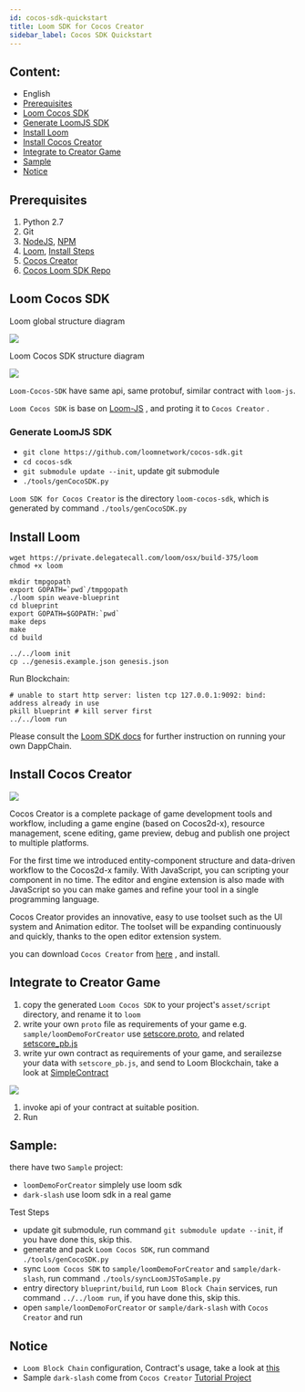 ```yaml
---
id: cocos-sdk-quickstart
title: Loom SDK for Cocos Creator
sidebar_label: Cocos SDK Quickstart
---
```

## Content:

- English 
 - [Prerequisites](#prerequisites)
 - [Loom Cocos SDK](#loom-cocos-sdk)
 - [Generate LoomJS SDK](#generate-loomjs-sdk)
 - [Install Loom](#install-loom)
 - [Install Cocos Creator](#install-cocos-creator)
 - [Integrate to Creator Game](#integrate-to-creator-game)
 - [Sample](#sample)
 - [Notice](#notice)

## Prerequisites

1. Python 2.7
2. Git
3. [NodeJS](https://nodejs.org/en/), [NPM](https://www.npmjs.com/get-npm)
4. [Loom](https://loomx.io/), [Install Steps](https://loomx.io/developers/docs/en/prereqs.html)
5. [Cocos Creator](http://www.cocos.com/creator)
6. [Cocos Loom SDK Repo](https://github.com/loomnetwork/cocos-sdk/)

## Loom Cocos SDK

Loom global structure diagram

![](/developers/img/Loom-Cocos-SDK.png)

Loom Cocos SDK structure diagram

![](/developers/img/loom-cocos-sdk-struct.png)

`Loom-Cocos-SDK` have same api, same protobuf, similar contract with `loom-js`.

`Loom Cocos SDK` is base on [Loom-JS](https://github.com/loomnetwork/loom-js/) , and proting it to `Cocos Creator` .

### Generate LoomJS SDK

- `git clone https://github.com/loomnetwork/cocos-sdk.git`
- `cd cocos-sdk`
- `git submodule update --init`, update git submodule
- `./tools/genCocoSDK.py`

`Loom SDK for Cocos Creator` is the directory `loom-cocos-sdk`, which is generated by command `./tools/genCocoSDK.py`

## Install Loom

    wget https://private.delegatecall.com/loom/osx/build-375/loom
    chmod +x loom
    
    mkdir tmpgopath
    export GOPATH=`pwd`/tmpgopath
    ./loom spin weave-blueprint
    cd blueprint
    export GOPATH=$GOPATH:`pwd`
    make deps
    make
    cd build
    
    ../../loom init
    cp ../genesis.example.json genesis.json
    

Run Blockchain:

    # unable to start http server: listen tcp 127.0.0.1:9092: bind: address already in use
    pkill blueprint # kill server first
    ../../loom run
    

Please consult the [Loom SDK docs](https://loomx.io/developers/docs/en/prereqs.html) for further instruction on running your own DappChain.

## Install Cocos Creator

![](http://www.cocos2d-x.org/s/images/creator_192.png)

Cocos Creator is a complete package of game development tools and workflow, including a game engine (based on Cocos2d-x), resource management, scene editing, game preview, debug and publish one project to multiple platforms.

For the first time we introduced entity-component structure and data-driven workflow to the Cocos2d-x family. With JavaScript, you can scripting your component in no time. The editor and engine extension is also made with JavaScript so you can make games and refine your tool in a single programming language.

Cocos Creator provides an innovative, easy to use toolset such as the UI system and Animation editor. The toolset will be expanding continuously and quickly, thanks to the open editor extension system.

you can download `Cocos Creator` from [here](http://www.cocos.com/creator) , and install.

## Integrate to Creator Game

1. copy the generated `Loom Cocos SDK` to your project's `asset/script` directory, and rename it to `loom`
2. write your own `proto` file as requirements of your game e.g. `sample/loomDemoForCreator` use [setscore.proto](https://github.com/loomnetwork/phaser-sdk-demo/blob/master/src/assets/protobuff/setscore.proto), and related [setscore_pb.js](https://github.com/loomnetwork/phaser-sdk-demo/blob/master/src/assets/protobuff/setscore_pb.js)
3. write yur own contract as requirements of your game, and serailezse your data with `setscore_pb.js`, and send to Loom Blockchain, take a look at [SimpleContract](https://github.com/loomnetwork/phaser-sdk-demo/blob/master/src/SimpleContract.js)

![](/developers/img/script_loom_folder.png)

1. invoke api of your contract at suitable position.
2. Run

## Sample:

there have two `Sample` project:

- `loomDemoForCreator` simplely use loom sdk
- `dark-slash` use loom sdk in a real game

Test Steps

- update git submodule, run command `git submodule update --init`, if you have done this, skip this.
- generate and pack `Loom Cocos SDK`, run command `./tools/genCocoSDK.py`
- sync `Loom Cocos SDK` to `sample/loomDemoForCreator` and `sample/dark-slash`, run command `./tools/syncLoomJSToSample.py`
- entry directory `blueprint/build`, run `Loom Block Chain` services, run command `../../loom run`, if you have done this, skip this.
- open `sample/loomDemoForCreator` or `sample/dark-slash` with `Cocos Creator` and run

## Notice

- `Loom Block Chain` configuration, Contract's usage, take a look at [this](https://loomx.io/developers/docs/en/prereqs.html)
- Sample `dark-slash` come from `Cocos Creator` [Tutorial Project](https://github.com/cocos-creator/tutorial-dark-slash)